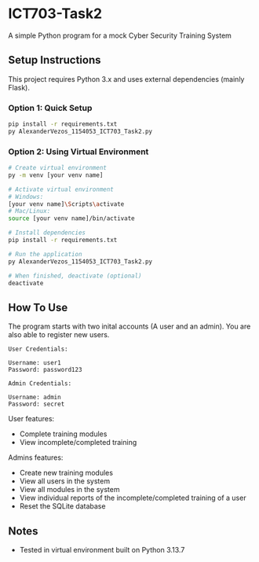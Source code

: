 # ICT703-Task2
A simple Python program for a mock Cyber Security Training System

## Setup Instructions
This project requires Python 3.x and uses external dependencies (mainly Flask).

### Option 1: Quick Setup
```bash
pip install -r requirements.txt
py AlexanderVezos_1154053_ICT703_Task2.py
```

### Option 2: Using Virtual Environment
```bash
# Create virtual environment
py -m venv [your venv name]

# Activate virtual environment
# Windows:
[your venv name]\Scripts\activate
# Mac/Linux:
source [your venv name]/bin/activate

# Install dependencies
pip install -r requirements.txt

# Run the application
py AlexanderVezos_1154053_ICT703_Task2.py

# When finished, deactivate (optional)
deactivate
```

## How To Use
The program starts with two inital accounts (A user and an admin). You are also able to register new users.
```
User Credentials:

Username: user1
Password: password123

Admin Credentials:

Username: admin
Password: secret
```
User features:
- Complete training modules
- View incomplete/completed training

Admins features:
- Create new training modules
- View all users in the system
- View all modules in the system
- View individual reports of the incomplete/completed training of a user
- Reset the SQLite database

## Notes
- Tested in virtual environment built on Python 3.13.7
